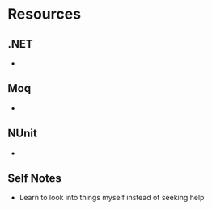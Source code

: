 # Resources
## .NET
- 
## Moq
- 
## NUnit
- 
## Self Notes
- Learn to look into things myself instead of seeking help